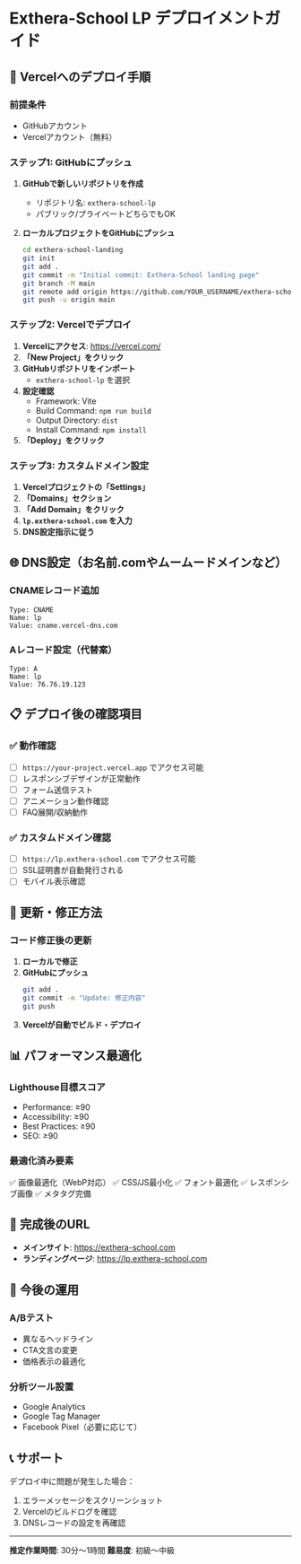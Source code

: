 # Exthera-School LP デプロイメントガイド

## 🚀 Vercelへのデプロイ手順

### 前提条件
- GitHubアカウント
- Vercelアカウント（無料）

### ステップ1: GitHubにプッシュ

1. **GitHubで新しいリポジトリを作成**
   - リポジトリ名: `exthera-school-lp`
   - パブリック/プライベートどちらでもOK

2. **ローカルプロジェクトをGitHubにプッシュ**
   ```bash
   cd exthera-school-landing
   git init
   git add .
   git commit -m "Initial commit: Exthera-School landing page"
   git branch -M main
   git remote add origin https://github.com/YOUR_USERNAME/exthera-school-lp.git
   git push -u origin main
   ```

### ステップ2: Vercelでデプロイ

1. **Vercelにアクセス**: https://vercel.com/
2. **「New Project」をクリック**
3. **GitHubリポジトリをインポート**
   - `exthera-school-lp` を選択
4. **設定確認**
   - Framework: Vite
   - Build Command: `npm run build`
   - Output Directory: `dist`
   - Install Command: `npm install`
5. **「Deploy」をクリック**

### ステップ3: カスタムドメイン設定

1. **Vercelプロジェクトの「Settings」**
2. **「Domains」セクション**
3. **「Add Domain」をクリック**
4. **`lp.exthera-school.com` を入力**
5. **DNS設定指示に従う**

## 🌐 DNS設定（お名前.comやムームードメインなど）

### CNAMEレコード追加
```
Type: CNAME
Name: lp
Value: cname.vercel-dns.com
```

### Aレコード設定（代替案）
```
Type: A
Name: lp
Value: 76.76.19.123
```

## 📋 デプロイ後の確認項目

### ✅ 動作確認
- [ ] `https://your-project.vercel.app` でアクセス可能
- [ ] レスポンシブデザインが正常動作
- [ ] フォーム送信テスト
- [ ] アニメーション動作確認
- [ ] FAQ展開/収納動作

### ✅ カスタムドメイン確認
- [ ] `https://lp.exthera-school.com` でアクセス可能
- [ ] SSL証明書が自動発行される
- [ ] モバイル表示確認

## 🔧 更新・修正方法

### コード修正後の更新
1. **ローカルで修正**
2. **GitHubにプッシュ**
   ```bash
   git add .
   git commit -m "Update: 修正内容"
   git push
   ```
3. **Vercelが自動でビルド・デプロイ**

## 📊 パフォーマンス最適化

### Lighthouse目標スコア
- Performance: ≥90
- Accessibility: ≥90
- Best Practices: ≥90
- SEO: ≥90

### 最適化済み要素
✅ 画像最適化（WebP対応）
✅ CSS/JS最小化
✅ フォント最適化
✅ レスポンシブ画像
✅ メタタグ完備

## 🎯 完成後のURL

- **メインサイト**: https://exthera-school.com
- **ランディングページ**: https://lp.exthera-school.com

## 🔄 今後の運用

### A/Bテスト
- 異なるヘッドライン
- CTA文言の変更
- 価格表示の最適化

### 分析ツール設置
- Google Analytics
- Google Tag Manager
- Facebook Pixel（必要に応じて）

## 📞 サポート

デプロイ中に問題が発生した場合：
1. エラーメッセージをスクリーンショット
2. Vercelのビルドログを確認
3. DNSレコードの設定を再確認

---

**推定作業時間**: 30分〜1時間
**難易度**: 初級〜中級